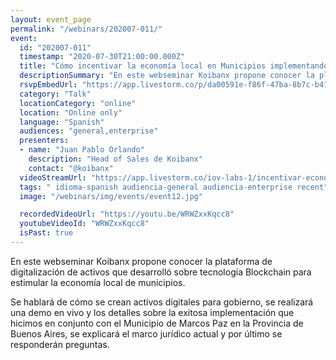 ```yaml
---
layout: event_page
permalink: "/webinars/202007-011/"
event:
  id: "202007-011"
  timestamp: "2020-07-30T21:00:00.000Z"
  title: "Cómo incentivar la economía local en Municipios implementando tecnología Blockchain"
  descriptionSummary: "En este webseminar Koibanx propone conocer la plataforma de digitalizaci n de activos que desarroll sobre tecnolog a Blockchain para estimu…"
  rsvpEmbedUrl: "https://app.livestorm.co/p/da00591e-f86f-47ba-8b7c-b41d912306b5/form"
  category: "Talk"
  locationCategory: "online"
  location: "Online only"
  language: "Spanish"
  audiences: "general,enterprise"
  presenters:
  - name: "Juan Pablo Orlando"
    description: "Head of Sales de Koibanx"
    contact: "@koibanx"
  videoStreamUrl: "https://app.livestorm.co/iov-labs-1/incentivar-economia-local-en-municipios"
  tags: " idioma-spanish audiencia-general audiencia-enterprise recent"
  image: "/webinars/img/events/event12.jpg"

  recordedVideoUrl: "https://youtu.be/WRWZxxKqcc8"
  youtubeVideoId: "WRWZxxKqcc8"
  isPast: true
---
```



En este webseminar Koibanx propone conocer la plataforma de digitalización de activos que desarrolló sobre tecnología Blockchain para estimular la economía local de municipios.

Se hablará de cómo se crean activos digitales para gobierno, se realizará una demo en vivo y los detalles sobre la exitosa implementación que hicimos en conjunto con el Municipio de Marcos Paz en la Provincia de Buenos Aires, se explicará el marco jurídico actual y por último se responderán preguntas.

